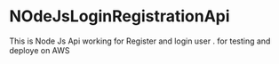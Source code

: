 # NOdeJsLoginRegistrationApi
This is Node Js Api working for Register and login user .
for testing and deploye on AWS
